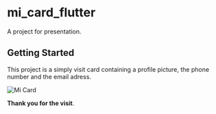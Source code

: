 # mi_card_flutter

A project for presentation.

## Getting Started

This project is a simply visit card containing a profile picture, the phone number and the email adress.

![Mi Card](https://drive.google.com/file/d/12fLIMugjvnbSxEArMQd5UI4esIte9ZDZ/view?usp=sharing)

**Thank you for the visit**.
